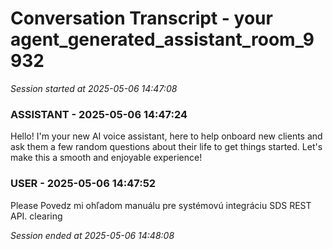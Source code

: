 # Conversation Transcript - your agent_generated_assistant_room_9932

*Session started at 2025-05-06 14:47:08*

### ASSISTANT - 2025-05-06 14:47:24

Hello! I'm your new AI voice assistant, here to help onboard new clients and ask them a few random questions about their life to get things started. Let's make this a smooth and enjoyable experience!

### USER - 2025-05-06 14:47:52

Please Povedz mi ohľadom manuálu pre systémovú integráciu SDS REST API. clearing

*Session ended at 2025-05-06 14:48:08*
